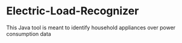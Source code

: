# Electric-Load-Recognizer

This Java tool is meant to identify household appliances over power consumption data
